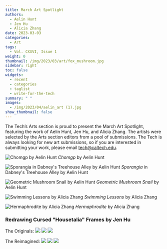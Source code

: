 ```yaml
---
title: March Art Spotlight
authors:
  - Aelin Hunt
  - Jen Hu
  - Alicia Zhang
date: 2023-03-03
categories:
  - Art
tags:
  - Vol. CXXVI, Issue 1
weight: 0
thumbnail: /img/2023/03/art/fox_mushroom.jpg
sidebar: right
toc: false
widgets:
  - recent
  - categories
  - taglist
  - write-for-the-tech
summary: " "
images:
  - /img/2023/04/aelin_art (1).jpg
show_thumbnail: false
---
```


The Tech’s Arts section is proud to present the March Art Spotlight, featuring the work of Aelin Hunt, Jen Hu, and Alicia Zhang. The artists were selected by the Arts section editors from a pool of submissions. The Tech is always looking for new art submissions, so if you are interested in submitting your work, please email tech@caltech.edu.

![Chomgp by Aelin Hunt](/img/2023/03/art/fox_mushroom.jpg)
_Chomgp_ by Aelin Hunt

![Sporangia in Dabney's Treehouse Alley by Aelin Hunt](/img/2023/03/art/Mushroom%20Mural.jpg)
_Sporangia_ in Dabney's Treehouse Alley by Aelin Hunt

![Geometric Mushroom Snail by Aelin Hunt](/img/2023/03/art/geometric_mushroom_snail.jpg)
_Geometric Mushroom Snail_ by Aelin Hunt

![Swimming Lessons by Alicia Zhang](/img/2023/03/art/swimming_lessons.jpg)
_Swimming Lessons_ by Alicia Zhang

![Hermaphrodite by Alicia Zhang](/img/2023/03/art/hermaphrodite.jpg)
_Hermaphrodite_ by Alicia Zhang

### Redrawing Cursed "Housetalia" Frames by Jen Hu

The Originals:
![](/img/2023/03/art/12615199_1555232644796264_1246574816232642088_o.jpg)
![](/img/2023/03/art/12771974_1568456303473898_1057679560107721838_o.jpg)
![](/img/2023/03/art/old%20ricketts.png)

The Reimagined:
![](/img/2023/03/art/Cursed%20Frames.jpg)
![](/img/2023/03/art/photo_2022-01-09_00-13-08.jpg)
![](/img/2023/03/art/Beginnings.jpg)